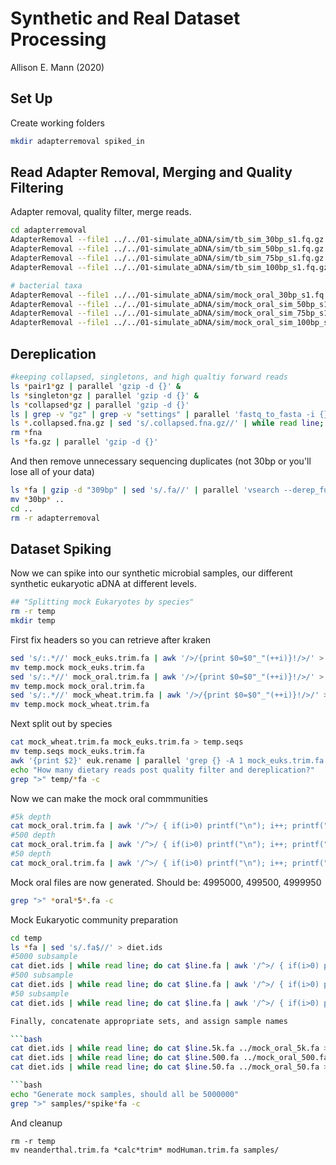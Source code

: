# Synthetic and Real Dataset Processing

Allison E. Mann (2020)

## Set Up

Create working folders

```bash
mkdir adapterremoval spiked_in
```

## Read Adapter Removal, Merging and Quality Filtering

Adapter removal, quality filter, merge reads.

```bash
cd adapterremoval
AdapterRemoval --file1 ../../01-simulate_aDNA/sim/tb_sim_30bp_s1.fq.gz --file2 ../../01-simulate_aDNA/sim/tb_sim_30bp_s2.fq.gz --trimns --trimqualities --minquality 20 --gzip --collapse --basename tb_30bp
AdapterRemoval --file1 ../../01-simulate_aDNA/sim/tb_sim_50bp_s1.fq.gz --file2 ../../01-simulate_aDNA/sim/tb_sim_50bp_s2.fq.gz --trimns --trimqualities --minquality 20 --gzip --collapse --basename tb_50bp
AdapterRemoval --file1 ../../01-simulate_aDNA/sim/tb_sim_75bp_s1.fq.gz --file2 ../../01-simulate_aDNA/sim/tb_sim_75bp_s2.fq.gz --trimns --trimqualities --minquality 20 --gzip --collapse --basename tb_75bp
AdapterRemoval --file1 ../../01-simulate_aDNA/sim/tb_sim_100bp_s1.fq.gz --file2 ../../01-simulate_aDNA/sim/tb_sim_100bp_s2.fq.gz --trimns --trimqualities --minquality 20 --gzip --collapse --basename tb_100bp

# bacterial taxa
AdapterRemoval --file1 ../../01-simulate_aDNA/sim/mock_oral_30bp_s1.fq.gz --file2 ../../01-simulate_aDNA/sim/mock_oral_sim_30bp_s2.fq.gz --trimns --trimqualities --minquality 20 --gzip --collapse --basename mock_oral_30bp
AdapterRemoval --file1 ../../01-simulate_aDNA/sim/mock_oral_sim_50bp_s1.fq.gz --file2 ../../01-simulate_aDNA/sim/mock_oral_sim_50bp_s2.fq.gz --trimns --trimqualities --minquality 20 --gzip --collapse --basename mock_oral_50bp
AdapterRemoval --file1 ../../01-simulate_aDNA/sim/mock_oral_sim_75bp_s1.fq.gz --file2 ../../01-simulate_aDNA/sim/mock_oral_sim_75bp_s2.fq.gz --trimns --trimqualities --minquality 20 --gzip --collapse --basename mock_oral_75bp
AdapterRemoval --file1 ../../01-simulate_aDNA/sim/mock_oral_sim_100bp_s1.fq.gz --file2 ../../01-simulate_aDNA/sim/mock_oral_sim_100bp_s2.fq.gz --trimns --trimqualities --minquality 20 --gzip --collapse --basename mock_oral_100bp
```

## Dereplication

```bash
#keeping collapsed, singletons, and high qualtiy forward reads
ls *pair1*gz | parallel 'gzip -d {}' &
ls *singleton*gz | parallel 'gzip -d {}' &
ls *collapsed*gz | parallel 'gzip -d {}' 
ls | grep -v "gz" | grep -v "settings" | parallel 'fastq_to_fasta -i {} -o {}.fna -Q33 -z'
ls *.collapsed.fna.gz | sed 's/.collapsed.fna.gz//' | while read line; do cat $line.collapsed.fna.gz $line.collapsed.truncated.fna.gz $line.pair1.fna.gz $line.pair1.truncated.fna.gz $line.singletons.fna.gz $line.singletons.truncated.fna.gz > $line.fa.gz; done 
rm *fna
ls *fa.gz | parallel 'gzip -d {}'
```
And then remove unnecessary sequencing duplicates (not 30bp or you'll lose all of your data)

```bash
ls *fa | gzip -d "309bp" | sed 's/.fa//' | parallel 'vsearch --derep_fulllength {}.fa --output ../{}.uniq.fa'
mv *30bp* ..
cd ..
rm -r adapterremoval
```



## Dataset Spiking

Now we can spike into our synthetic microbial samples, our different synthetic
eukaryotic aDNA at different levels.

```bash
## "Splitting mock Eukaryotes by species"
rm -r temp
mkdir temp
```

First fix headers so you can retrieve after kraken

```bash
sed 's/:.*//' mock_euks.trim.fa | awk '/>/{print $0=$0"_"(++i)}!/>/' > temp.mock
mv temp.mock mock_euks.trim.fa
sed 's/:.*//' mock_oral.trim.fa | awk '/>/{print $0=$0"_"(++i)}!/>/' > temp.mock
mv temp.mock mock_oral.trim.fa
sed 's/:.*//' mock_wheat.trim.fa | awk '/>/{print $0=$0"_"(++i)}!/>/' > temp.mock
mv temp.mock mock_wheat.trim.fa
```

Next split out by species

```bash
cat mock_wheat.trim.fa mock_euks.trim.fa > temp.seqs
mv temp.seqs mock_euks.trim.fa
awk '{print $2}' euk.rename | parallel 'grep {} -A 1 mock_euks.trim.fa > temp/{}.fa'
echo "How many dietary reads post quality filter and dereplication?"
grep ">" temp/*fa -c
```

Now we can make the mock oral commmunities

```bash
#5k depth
cat mock_oral.trim.fa | awk '/^>/ { if(i>0) printf("\n"); i++; printf("%s\t",$0); next;} {printf("%s",$0);} END { printf("\n");}' | shuf | head -n 4995000 | awk '{printf("%s\n%s\n",$1,$2)}' > mock_oral_5k.fa
#500 depth
cat mock_oral.trim.fa | awk '/^>/ { if(i>0) printf("\n"); i++; printf("%s\t",$0); next;} {printf("%s",$0);} END { printf("\n");}' | shuf | head -n 4999500 | awk '{printf("%s\n%s\n",$1,$2)}' > mock_oral_500.fa
#50 depth
cat mock_oral.trim.fa | awk '/^>/ { if(i>0) printf("\n"); i++; printf("%s\t",$0); next;} {printf("%s",$0);} END { printf("\n");}' | shuf | head -n 4999950 | awk '{printf("%s\n%s\n",$1,$2)}' > mock_oral_50.fa
```

Mock oral files are now generated. Should be: 4995000, 499500, 4999950

```bash
grep ">" *oral*5*.fa -c
```

Mock Eukaryotic community preparation

```bash
cd temp
ls *fa | sed 's/.fa$//' > diet.ids
#5000 subsample
cat diet.ids | while read line; do cat $line.fa | awk '/^>/ { if(i>0) printf("\n"); i++; printf("%s\t",$0); next;} {printf("%s",$0);} END { printf("\n");}' | shuf | head -n 5000 | awk '{printf("%s\n%s\n",$1,$2)}' > $line.5k.fa; done &
#500 subsample
cat diet.ids | while read line; do cat $line.fa | awk '/^>/ { if(i>0) printf("\n"); i++; printf("%s\t",$0); next;} {printf("%s",$0);} END { printf("\n");}' | shuf | head -n 500 | awk '{printf("%s\n%s\n",$1,$2)}' > $line.500.fa; done &
#50 subsample
cat diet.ids | while read line; do cat $line.fa | awk '/^>/ { if(i>0) printf("\n"); i++; printf("%s\t",$0); next;} {printf("%s",$0);} END { printf("\n");}' | shuf | head -n 50 | awk '{printf("%s\n%s\n",$1,$2)}' > $line.50.fa; done

Finally, concatenate appropriate sets, and assign sample names

```bash
cat diet.ids | while read line; do cat $line.5k.fa ../mock_oral_5k.fa > ../samples/$line.5k.spike.fa; done &
cat diet.ids | while read line; do cat $line.500.fa ../mock_oral_500.fa > ../samples/$line.500.spike.fa; done &
cat diet.ids | while read line; do cat $line.50.fa ../mock_oral_50.fa > ../samples/$line.50.spike.fa; done

```bash
echo "Generate mock samples, should all be 5000000"
grep ">" samples/*spike*fa -c
```
And cleanup

```
rm -r temp
mv neanderthal.trim.fa *calc*trim* modHuman.trim.fa samples/
```
